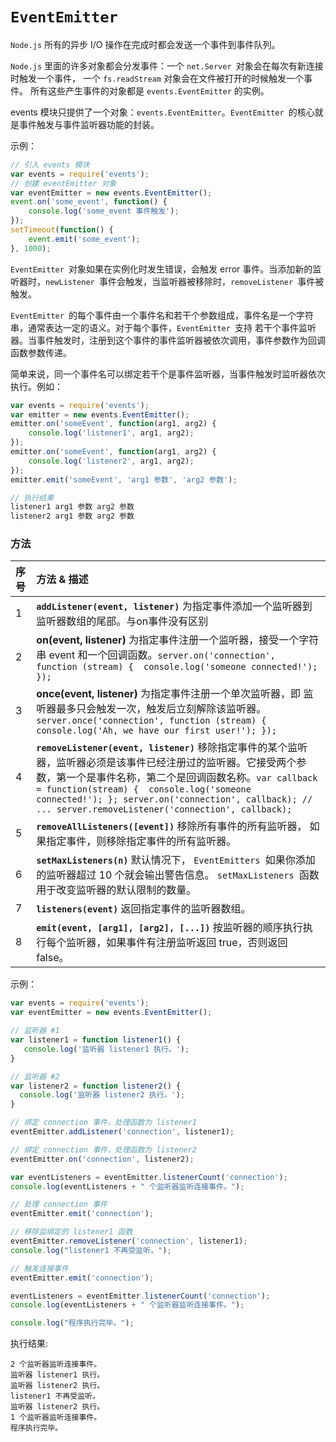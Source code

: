 # `EventEmitter`

`Node.js` 所有的异步 I/O 操作在完成时都会发送一个事件到事件队列。

`Node.js` 里面的许多对象都会分发事件：一个 `net.Server `对象会在每次有新连接时触发一个事件， 一个 `fs.readStream` 对象会在文件被打开的时候触发一个事件。 所有这些产生事件的对象都是 `events.EventEmitter` 的实例。

events 模块只提供了一个对象：`events.EventEmitter`。`EventEmitter `的核心就是事件触发与事件监听器功能的封装。

示例：

```js
// 引入 events 模块
var events = require('events');
// 创建 eventEmitter 对象
var eventEmitter = new events.EventEmitter();
event.on('some_event', function() { 
    console.log('some_event 事件触发'); 
}); 
setTimeout(function() { 
    event.emit('some_event'); 
}, 1000); 
```

`EventEmitter `对象如果在实例化时发生错误，会触发 error 事件。当添加新的监听器时，`newListener `事件会触发，当监听器被移除时，`removeListener `事件被触发。

`EventEmitter `的每个事件由一个事件名和若干个参数组成，事件名是一个字符串，通常表达一定的语义。对于每个事件，`EventEmitter `支持 若干个事件监听器。当事件触发时，注册到这个事件的事件监听器被依次调用，事件参数作为回调函数参数传递。

简单来说，同一个事件名可以绑定若干个是事件监听器，当事件触发时监听器依次执行。例如：

```js
var events = require('events'); 
var emitter = new events.EventEmitter(); 
emitter.on('someEvent', function(arg1, arg2) { 
    console.log('listener1', arg1, arg2); 
}); 
emitter.on('someEvent', function(arg1, arg2) { 
    console.log('listener2', arg1, arg2); 
}); 
emitter.emit('someEvent', 'arg1 参数', 'arg2 参数'); 

// 执行结果
listener1 arg1 参数 arg2 参数
listener2 arg1 参数 arg2 参数
```

### 方法

| 序号 | 方法 & 描述                                                  |
| :--- | :----------------------------------------------------------- |
| 1    | **`addListener(event, listener)`** 为指定事件添加一个监听器到监听器数组的尾部。与on事件没有区别 |
| 2    | **on(event, listener)** 为指定事件注册一个监听器，接受一个字符串 event 和一个回调函数。`server.on('connection', function (stream) {  console.log('someone connected!'); });` |
| 3    | **once(event, listener)** 为指定事件注册一个单次监听器，即 监听器最多只会触发一次，触发后立刻解除该监听器。`server.once('connection', function (stream) {  console.log('Ah, we have our first user!'); });` |
| 4    | **`removeListener(event, listener)`** 移除指定事件的某个监听器，监听器必须是该事件已经注册过的监听器。它接受两个参数，第一个是事件名称，第二个是回调函数名称。`var callback = function(stream) {  console.log('someone connected!'); }; server.on('connection', callback); // ... server.removeListener('connection', callback);` |
| 5    | **`removeAllListeners([event])`** 移除所有事件的所有监听器， 如果指定事件，则移除指定事件的所有监听器。 |
| 6    | **`setMaxListeners(n)`** 默认情况下， `EventEmitters `如果你添加的监听器超过 10 个就会输出警告信息。 `setMaxListeners `函数用于改变监听器的默认限制的数量。 |
| 7    | **`listeners(event)`** 返回指定事件的监听器数组。            |
| 8    | **`emit(event, [arg1], [arg2], [...])`** 按监听器的顺序执行执行每个监听器，如果事件有注册监听返回 true，否则返回 false。 |

示例： 

```js
var events = require('events');
var eventEmitter = new events.EventEmitter();

// 监听器 #1
var listener1 = function listener1() {
   console.log('监听器 listener1 执行。');
}

// 监听器 #2
var listener2 = function listener2() {
  console.log('监听器 listener2 执行。');
}

// 绑定 connection 事件，处理函数为 listener1 
eventEmitter.addListener('connection', listener1);

// 绑定 connection 事件，处理函数为 listener2
eventEmitter.on('connection', listener2);

var eventListeners = eventEmitter.listenerCount('connection');
console.log(eventListeners + " 个监听器监听连接事件。");

// 处理 connection 事件 
eventEmitter.emit('connection');

// 移除监绑定的 listener1 函数
eventEmitter.removeListener('connection', listener1);
console.log("listener1 不再受监听。");

// 触发连接事件
eventEmitter.emit('connection');

eventListeners = eventEmitter.listenerCount('connection');
console.log(eventListeners + " 个监听器监听连接事件。");

console.log("程序执行完毕。");
```

执行结果:

```
2 个监听器监听连接事件。
监听器 listener1 执行。
监听器 listener2 执行。
listener1 不再受监听。
监听器 listener2 执行。
1 个监听器监听连接事件。
程序执行完毕。
```